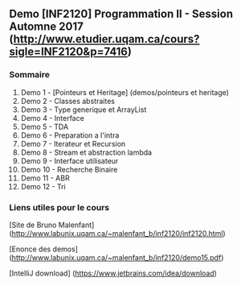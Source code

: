 ## Demo [INF2120] Programmation II - Session Automne 2017 (http://www.etudier.uqam.ca/cours?sigle=INF2120&p=7416)

### Sommaire

1. Demo 1 - [Pointeurs et Heritage] (demos/pointeurs et heritage)
2. Demo 2 - Classes abstraites
3. Demo 3 - Type generique et ArrayList
4. Demo 4 - Interface
5. Demo 5 - TDA
6. Demo 6 - Preparation a l'intra
7. Demo 7 - Iterateur et Recursion
8. Demo 8 - Stream et abstraction lambda
9. Demo 9 - Interface utilisateur
10. Demo 10 - Recherche Binaire
11. Demo 11 - ABR
12. Demo 12 - Tri

### Liens utiles pour le cours

[Site de Bruno Malenfant] (http://www.labunix.uqam.ca/~malenfant_b/inf2120/inf2120.html)

[Enonce des demos] (http://www.labunix.uqam.ca/~malenfant_b/inf2120/demo15.pdf)

[IntelliJ download] (https://www.jetbrains.com/idea/download)
